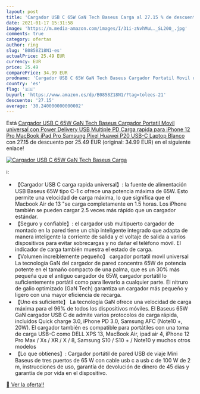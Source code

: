 ```yaml
---
layout: post
title: 'Cargador USB C 65W GaN Tech Baseus Carga al 27.15 % de descuento'
date: 2021-01-17 15:31:58
image: 'https://m.media-amazon.com/images/I/31i-zNvhMuL._SL200_.jpg'
comments: true
category: ofertas
author: ring
slug: 'B0858Z18N1-es'
actualPrice: 25.49 EUR
currency: EUR
price: 25.49
comparePrice: 34.99 EUR
prodname: 'Cargador USB C 65W GaN Tech Baseus Cargador Portatil Movil universal con Power Delivery USB Multiple PD Carga rapida para iPhone 12 Pro  MacBook iPad Pro Samsung Pixel Huawei P20 USB-C Laptop  Blanco '
country: 'es'
flag: '🇪🇸'
buyurl: 'https://www.amazon.es/dp/B0858Z18N1/?tag=tolees-21'
descuento: '27.15'
average: '30.240000000000002'
---
```


Está [Cargador USB C 65W GaN Tech Baseus Cargador Portatil Movil universal con Power Delivery USB Multiple PD Carga rapida para iPhone 12 Pro  MacBook iPad Pro Samsung Pixel Huawei P20 USB-C Laptop  Blanco ](https://www.amazon.es/dp/B0858Z18N1/?tag=tolees-21) con 27.15 de descuento por 25.49 EUR (original: 34.99 EUR) en el siguiente enlace!

[![Cargador USB C 65W GaN Tech Baseus Carga](https://m.media-amazon.com/images/I/31i-zNvhMuL._SL200_.jpg)](https://www.amazon.es/dp/B0858Z18N1/?tag=tolees-21)

ℹ️:

- 【Cargador USB C carga rapida universal】: la fuente de alimentación USB Baseus 65W tipo C-1 c ofrece una potencia máxima de 65W. Esto permite una velocidad de carga máxima, lo que significa que el Macbook Air de 13 "se carga completamente en 1.5 horas. Los iPhone también se pueden cargar 2.5 veces más rápido que un cargador estándar.
- 【Seguro y confiable】: el cargador usb multipuerto cargador de montado en la pared tiene un chip inteligente integrado que adapta de manera inteligente la corriente de salida y el voltaje de salida a varios dispositivos para evitar sobrecargas y no dañar el teléfono móvil. El indicador de carga también muestra el estado de carga.
- 【Volumen increíblemente pequeño】 cargador portatil movil universal La tecnología GaN del cargador de pared concentra 65W de potencia potente en el tamaño compacto de una palma, que es un 30% más pequeña que el antiguo cargador de 65W, cargador portátil lo suficientemente portátil como para llevarlo a cualquier parte. El nitruro de galio optimizado (GaN Tech) garantiza un cargador más pequeño y ligero con una mayor eficiencia de recarga.
- 【Uno es suficiente】 La tecnología GaN ofrece una velocidad de carga máxima para el 96% de todos los dispositivos móviles. El Baseus 65W GaN cargador USB C de admite varios protocolos de carga rápida, incluidos Quick charge 3.0, iPhone PD 3.0, Samsung AFC (Note10 +, 20W). El cargador también es compatible para portátiles con una toma de carga USB-C como DELL XPS 13, MacBook Air, ipad air 4, iPhone 12 Pro Max / Xs / XR / X / 8, Samsung S10 / S10 + / Note10 y muchos otros modelos
- 【Lo que obtienes】: Cargador portátil de pared USB de viaje Mini Baseus de tres puertos de 65 W con cable usb c a usb c de 100 W de 2 m, instrucciones de uso, garantía de devolución de dinero de 45 días y garantía de por vida en el dispositivo.

[🛒 Ver la oferta!!](https://www.amazon.es/dp/B0858Z18N1/?tag=tolees-21)

